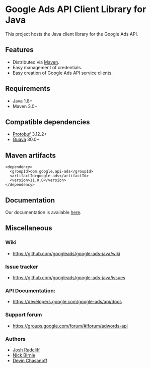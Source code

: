 # Google Ads API Client Library for Java

This project hosts the Java client library for the Google Ads API.

## Features

  * Distributed via [Maven](https://maven.apache.org/).
  * Easy management of credentials.
  * Easy creation of Google Ads API service clients.

## Requirements

  * Java 1.8+
  * Maven 3.0+

## Compatible dependencies
  * [Protobuf](https://github.com/protocolbuffers/protobuf) 3.12.2+
  * [Guava](https://github.com/google/guava) 30.0+

## Maven artifacts

    <dependency>
      <groupId>com.google.api-ads</groupId>
      <artifactId>google-ads</artifactId>
      <version>11.0.0</version>
    </dependency>
    
## Documentation

Our documentation is available [here](https://developers.google.com/google-ads/api/docs/client-libs/java).

## Miscellaneous

### Wiki

- https://github.com/googleads/google-ads-java/wiki

### Issue tracker

- https://github.com/googleads/google-ads-java/issues

### API Documentation:

- https://developers.google.com/google-ads/api/docs

### Support forum

- https://groups.google.com/forum/#!forum/adwords-api

### Authors

- [Josh Radcliff](https://github.com/jradcliff)
- [Nick Birnie](https://github.com/nwbirnie)
- [Devin Chasanoff](https://github.com/devchas)
